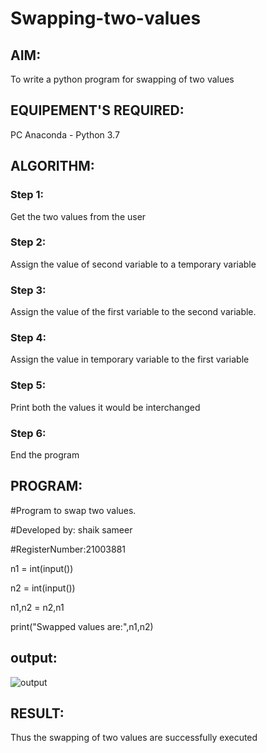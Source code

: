 # Swapping-two-values
## AIM:
To write a python program for swapping of two values
## EQUIPEMENT'S REQUIRED: 
PC
Anaconda - Python 3.7
## ALGORITHM: 
### Step 1:
Get the two values from the user
### Step 2: 
Assign the value of second variable to a temporary variable 
### Step 3: 
Assign the value of the first variable to the second variable.
### Step 4:  
Assign the value in temporary variable to the first variable
### Step 5: 
Print both the values it would be interchanged
### Step 6: 
End the program
## PROGRAM:
#Program to swap two values.


#Developed by: shaik sameer

#RegisterNumber:21003881

n1 = int(input())

n2 = int(input())

n1,n2 = n2,n1

print("Swapped values are:",n1,n2)

## output:
![output]()

## RESULT:
Thus the swapping of two values are successfully executed



